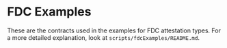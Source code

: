 # FDC Examples

These are the contracts used in the examples for FDC attestation types.
For a more detailed explanation, look at `scripts/fdcExamples/README.md`.

<!-- Auto-update: 2025-10-20T13:04:08.011794 -->
